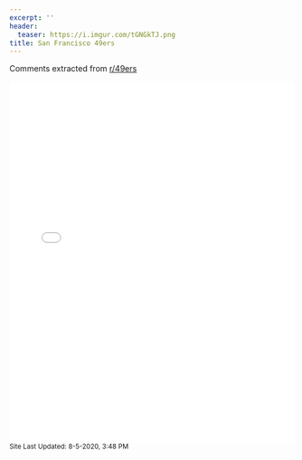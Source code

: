 ```yaml
---
excerpt: ''
header:
  teaser: https://i.imgur.com/tGNGkTJ.png
title: San Francisco 49ers
---
```


Comments extracted from [r/49ers](https://reddit.com/r/49ers)
<iframe id="igraph" scrolling="no" style="border:none;" seamless="seamless" src="/plots/NFL/SFO.html" height="640" width="100%"></iframe>
<small>Site Last Updated: 8-5-2020, 3:48 PM</small>
